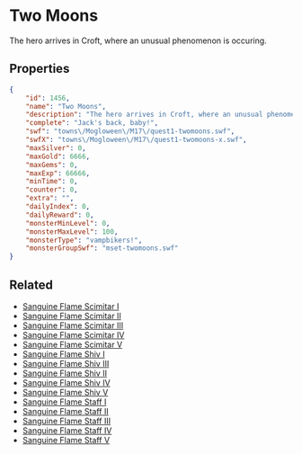 # Two Moons

The hero arrives in Croft, where an unusual phenomenon is occuring.

## Properties

```json
{
    "id": 1456,
    "name": "Two Moons",
    "description": "The hero arrives in Croft, where an unusual phenomenon is occuring.",
    "complete": "Jack's back, baby!",
    "swf": "towns\/Mogloween\/M17\/quest1-twomoons.swf",
    "swfX": "towns\/Mogloween\/M17\/quest1-twomoons-x.swf",
    "maxSilver": 0,
    "maxGold": 6666,
    "maxGems": 0,
    "maxExp": 66666,
    "minTime": 0,
    "counter": 0,
    "extra": "",
    "dailyIndex": 0,
    "dailyReward": 0,
    "monsterMinLevel": 0,
    "monsterMaxLevel": 100,
    "monsterType": "vampbikers!",
    "monsterGroupSwf": "mset-twomoons.swf"
}
```

## Related

- [Sanguine Flame Scimitar I](../items/17645-sanguine-flame-scimitar-i.md)
- [Sanguine Flame Scimitar II](../items/17646-sanguine-flame-scimitar-ii.md)
- [Sanguine Flame Scimitar III](../items/17647-sanguine-flame-scimitar-iii.md)
- [Sanguine Flame Scimitar IV](../items/17648-sanguine-flame-scimitar-iv.md)
- [Sanguine Flame Scimitar V](../items/17649-sanguine-flame-scimitar-v.md)
- [Sanguine Flame Shiv I](../items/17650-sanguine-flame-shiv-i.md)
- [Sanguine Flame Shiv III](../items/17651-sanguine-flame-shiv-iii.md)
- [Sanguine Flame Shiv II](../items/17652-sanguine-flame-shiv-ii.md)
- [Sanguine Flame Shiv IV](../items/17653-sanguine-flame-shiv-iv.md)
- [Sanguine Flame Shiv V](../items/17654-sanguine-flame-shiv-v.md)
- [Sanguine Flame Staff I](../items/17655-sanguine-flame-staff-i.md)
- [Sanguine Flame Staff II](../items/17656-sanguine-flame-staff-ii.md)
- [Sanguine Flame Staff III](../items/17657-sanguine-flame-staff-iii.md)
- [Sanguine Flame Staff IV](../items/17658-sanguine-flame-staff-iv.md)
- [Sanguine Flame Staff V](../items/17659-sanguine-flame-staff-v.md)

